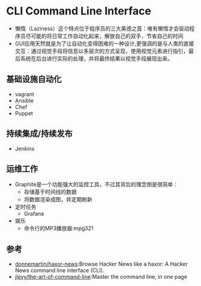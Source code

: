 # CLI Command Line Interface

* 懒惰（Laziness）这个特点位于程序员的三大美德之首：唯有懒惰才会驱动程序员尽可能的将日常工作自动化起来，解放自己的双手，节省自己的时间
* GUI应用天然就是为了让自动化变得困难的一种设计,更强调的是与人类的直接交互：通过视觉手段将信息以多层次的方式呈现，使用视觉元素进行指引，最后系统在后台进行实际的处理，并将最终结果以视觉手段展现出来。

## 基础设施自动化

* vagrant
* Ansible
* Chef
* Puppet

## 持续集成/持续发布

* Jenkins

## 运维工作

* Graphite是一个功能强大的监控工具，不过其背后的理念倒是很简单：
  - 存储基于时间线的数据
  - 将数据渲染成图，并定期刷新
* 定时任务
  - Grafana
* 娱乐
  - 命令行的MP3播放器:mpg321

## 参考

* [donnemartin/haxor-news](https://github.com/donnemartin/haxor-news):Browse Hacker News like a haxor: A Hacker News command line interface (CLI).
* [jlevy/the-art-of-command-line](https://github.com/jlevy/the-art-of-command-line):Master the command line, in one page
